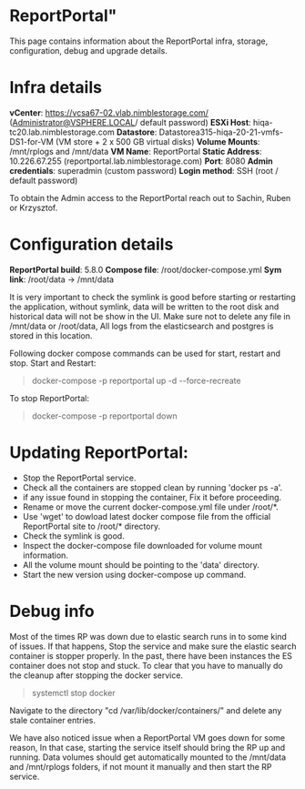# ReportPortal"
This page contains information about the ReportPortal infra, storage, configuration, debug and upgrade details.
 
# Infra details

**vCenter**: https://vcsa67-02.vlab.nimblestorage.com/ (Administrator@VSPHERE.LOCAL/ default password)
**ESXi Host**: hiqa-tc20.lab.nimblestorage.com
**Datastore**: Datastorea315-hiqa-20-21-vmfs-DS1-for-VM (VM store + 2 x 500 GB virtual disks)
**Volume Mounts**:   /mnt/rplogs and /mnt/data
**VM Name**: ReportPortal
**Static Address**: 10.226.67.255 (reportportal.lab.nimblestorage.com)
**Port**: 8080
**Admin credentials**: superadmin (custom password)
**Login method**: SSH (root / default password)

To obtain the Admin access to the ReportPortal reach out to Sachin, Ruben or Krzysztof.

# Configuration details

**ReportPortal build**: 5.8.0
**Compose file**: /root/docker-compose.yml
**Sym link**: /root/data -> /mnt/data

It is very important to check the symlink is good before starting or restarting the application, without symlink, data will be written to the root disk and historical data will not be show in the UI. Make sure not to delete any file in /mnt/data or /root/data, All logs from the elasticsearch and postgres is stored in this location.

Following docker compose commands can be used for start, restart and stop.
Start and Restart:
> docker-compose -p reportportal up -d --force-recreate

To stop ReportPortal:
> docker-compose -p reportportal down



# Updating ReportPortal:

- Stop the ReportPortal service.
- Check all the containers are stopped clean by running 'docker ps -a'.
- if any issue found in stopping the container, Fix it before proceeding.
- Rename or move the current docker-compose.yml file under /root/*.
- Use 'wget' to dowload latest docker compose file from the official ReportPortal site to /root/* directory.
- Check the symlink is good.
- Inspect the docker-compose file downloaded for volume mount information.
- All the volume mount should be pointing to the 'data' directory.
- Start the new version using docker-compose up command.


# Debug info

Most of the times RP was down due to elastic search runs in to some kind of issues. If that happens, Stop the service and make sure the elastic search container is stopper properly. In the past, there have been instances the ES container does not stop and stuck. To clear that you have to manually do the cleanup after stopping the docker service. 

> systemctl stop docker

Navigate to the directory "cd  /var/lib/docker/containers/" and delete any stale container entries.

We have also noticed issue when a ReportPortal VM goes down for some reason, In that case, starting the service itself should bring the RP up and running. Data volumes should get automatically mounted to the /mnt/data and /mnt/rplogs folders, if not mount it manually and then start the RP service. 
